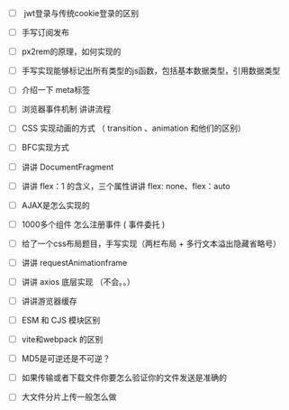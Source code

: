  - [ ]   jwt登录与传统cookie登录的区别
 - [ ] 手写订阅发布
 - [ ] px2rem的原理，如何实现的
 - [ ] 手写实现能够标记出所有类型的js函数，包括基本数据类型，引用数据类型
 - [ ] 介绍一下 meta标签
 - [ ] 浏览器事件机制 讲讲流程
 - [ ]  CSS 实现动画的方式 （ transition 、animation 和他们的区别）
 - [ ] BFC实现方式
 - [ ]  讲讲 DocumentFragment
 - [ ] 讲讲 flex：1 的含义，三个属性讲讲  flex: none、flex：auto
 - [ ]  AJAX是怎么实现的
 - [ ]  1000多个组件 怎么注册事件 ( 事件委托 )
 - [ ] 给了一个css布局题目，手写实现（两栏布局 + 多行文本溢出隐藏省略号）
 - [ ] 讲讲 requestAnimationframe
 - [ ]  讲讲 axios 底层实现 （不会。。）
 - [ ] 讲讲游览器缓存
 - [ ]  ESM 和 CJS 模块区别
 - [ ] vite和webpack 的区别
 - [ ] MD5是可逆还是不可逆？
 - [ ] 如果传输或者下载文件你要怎么验证你的文件发送是准确的
 - [ ]  大文件分片上传一般怎么做

